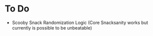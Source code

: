 # To Do
- Scooby Snack Randomization Logic (Core Snacksanity works but currently is possible to be unbeatable)
